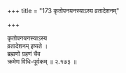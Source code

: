 +++
title = "173 कृतोपनयनस्याऽस्य व्रतादेशनम्"

+++


कृतोपनयनस्याऽस्य  
व्रतादेशनम् इष्यते ।  
ब्रह्मणो ग्रहणं चैव  
क्रमेण विधि-पूर्वकम्  ॥ २.१७३ ॥
